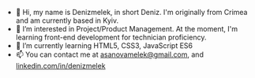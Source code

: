 - 👋 Hi, my name is Denizmelek, in short Deniz. I'm originally from Crimea and am currently based in Kyiv.
- 👀 I’m interested in Project/Product Management. At the moment, I'm learning front-end development for technician proficiency.
- 🌱 I’m currently learning HTML5, CSS3, JavaScript ES6
- 📫 You can contact me at asanovamelek@gmail.com, and [linkedin.com/in/denizmelek](https://www.linkedin.com/in/denizmelek/)

<!---
Denizmelek/DENIZ is a ✨ special ✨ repository because its `README.md` (this file) appears on your GitHub profile.
You can click the Preview link to take a look at your changes.
--->
